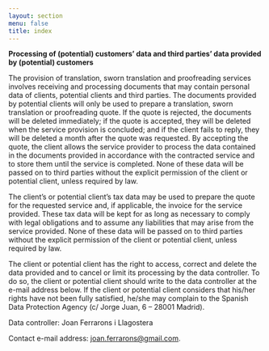 ```yaml
---
layout: section
menu: false
title: index
---
```

**Processing of (potential) customers’ data and third parties’ data provided by (potential) customers**

The provision of translation, sworn translation and proofreading services involves receiving and processing documents that may contain personal data of clients, potential clients and third parties. The documents provided by potential clients will only be used to prepare a translation, sworn translation or proofreading quote. If the quote is rejected, the documents will be deleted immediately; if the quote is accepted, they will be deleted when the service provision is concluded; and if the client fails to reply, they will be deleted a month after the quote was requested. By accepting the quote, the client allows the service provider to process the data contained in the documents provided in accordance with the contracted service and to store them until the service is completed. None of these data will be passed on to third parties without the explicit permission of the client or potential client, unless required by law.

The client’s or potential client’s tax data may be used to prepare the quote for the requested service and, if applicable, the invoice for the service provided. These tax data will be kept for as long as necessary to comply with legal obligations and to assume any liabilities that may arise from the service provided. None of these data will be passed on to third parties without the explicit permission of the client or potential client, unless required by law.

The client or potential client has the right to access, correct and delete the data provided and to cancel or limit its processing by the data controller. To do so, the client or potential client should write to the data controller at the e-mail address below. If the client or potential client considers that his/her rights have not been fully satisfied, he/she may complain to the Spanish Data Protection Agency (c/ Jorge Juan, 6 – 28001 Madrid).

Data controller: Joan Ferrarons i Llagostera

Contact e-mail address: [joan.ferrarons@gmail.com](mailto:joan.ferrarons@gmail.com).